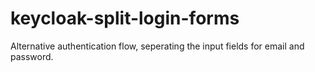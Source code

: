 # keycloak-split-login-forms
Alternative authentication flow, seperating the input fields for email and password.
